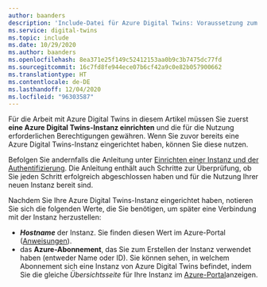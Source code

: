 ```yaml
---
author: baanders
description: 'Include-Datei für Azure Digital Twins: Voraussetzung zum Einrichten einer Instanz'
ms.service: digital-twins
ms.topic: include
ms.date: 10/29/2020
ms.author: baanders
ms.openlocfilehash: 8ea371e25f149c52412153aa0b9c3b7475dc77fd
ms.sourcegitcommit: 16c7fd8fe944ece07b6cf42a9c0e82b057900662
ms.translationtype: HT
ms.contentlocale: de-DE
ms.lasthandoff: 12/04/2020
ms.locfileid: "96303587"
---
```

Für die Arbeit mit Azure Digital Twins in diesem Artikel müssen Sie zuerst **eine Azure Digital Twins-Instanz einrichten** und die für die Nutzung erforderlichen Berechtigungen gewähren. Wenn Sie zuvor bereits eine Azure Digital Twins-Instanz eingerichtet haben, können Sie diese nutzen.

Befolgen Sie andernfalls die Anleitung unter [Einrichten einer Instanz und der Authentifizierung](../articles/digital-twins/how-to-set-up-instance-portal.md). Die Anleitung enthält auch Schritte zur Überprüfung, ob Sie jeden Schritt erfolgreich abgeschlossen haben und für die Nutzung Ihrer neuen Instanz bereit sind.

Nachdem Sie Ihre Azure Digital Twins-Instanz eingerichtet haben, notieren Sie sich die folgenden Werte, die Sie benötigen, um später eine Verbindung mit der Instanz herzustellen:
* **_Hostname_** der Instanz. Sie finden diesen Wert im Azure-Portal ([Anweisungen](../articles/digital-twins/how-to-set-up-instance-portal.md#verify-success-and-collect-important-values)).
* das **Azure-Abonnement**, das Sie zum Erstellen der Instanz verwendet haben (entweder Name oder ID). Sie können sehen, in welchem Abonnement sich eine Instanz von Azure Digital Twins befindet, indem Sie die gleiche *Übersichtsseite* für Ihre Instanz im [Azure-Portal](https://portal.azure.com)anzeigen.
